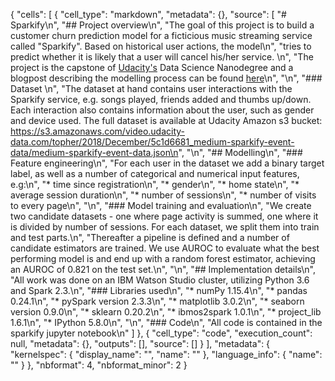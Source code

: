 {
 "cells": [
  {
   "cell_type": "markdown",
   "metadata": {},
   "source": [
    "# Sparkify\n",
    "## Project overview\n",
    "The goal of this project is to build a customer churn prediction model for a ficticious music streaming service called \"Sparkify\". Based on historical user actions, the model\n",
    "tries to predict whether it is likely that a user will cancel his/her service. \n",
    "The project is the capstone of [Udacity's](https://eu.udacity.com/) Data Science Nanodegree and a blogpost describing the modelling process can be found [here](https://medium.com/p/d6fba2f24e0e/edit)\n",
    "\n",
    "### Dataset \n",
    "The dataset at hand contains user interactions with the Sparkify service, e.g. songs played, friends added and thumbs up/down. Each interaction also contains information about the user, such as gender and device used. The full dataset is available at Udacity Amazon s3 bucket: https://s3.amazonaws.com/video.udacity-data.com/topher/2018/December/5c1d6681_medium-sparkify-event-data/medium-sparkify-event-data.json\n",
    "\n",
    "## Modelling\n",
    "### Feature engineering\n",
    "For each user in the dataset we add a binary target label, as well as a number of categorical and numerical input features, e.g:\n",
    "* time since registration\n",
    "* gender\n",
    "* home state\n",
    "* average session duration\n",
    "* number of sessions\n",
    "* number of visits to every page\n",
    "\n",
    "### Model training and evaluation\n",
    "We create two candidate datasets - one where page activity is summed, one where it is divided by number of sessions. For each dataset, we split them into train and test parts.\n",
    "Thereafter a pipeline is defined and a number of candidate estimators are trained. We use AUROC to evaluate what the best performing model is and end up with a random forest estimator, achieving an AUROC of 0.821 on the test set.\n",
    "\n",
    "## Implementation details\n",
    "All work was done on an IBM Watson Studio cluster, utilizing Python 3.6 and Spark 2.3.\n",
    "### Libraries used\n",
    "* numPy 1.15.4\n",
    "* pandas 0.24.1\n",
    "* pySpark version 2.3.3\n",
    "* matplotlib 3.0.2\n",
    "* seaborn version 0.9.0\n",
    "* sklearn 0.20.2\n",
    "* ibmos2spark 1.0.1\n",
    "* project_lib 1.6.1\n",
    "* IPython 5.8.0\n",
    "\n",
    "### Code\n",
    "All code is contained in the sparkify jupyter notebook\n"
   ]
  },
  {
   "cell_type": "code",
   "execution_count": null,
   "metadata": {},
   "outputs": [],
   "source": []
  }
 ],
 "metadata": {
  "kernelspec": {
   "display_name": "",
   "name": ""
  },
  "language_info": {
   "name": ""
  }
 },
 "nbformat": 4,
 "nbformat_minor": 2
}

